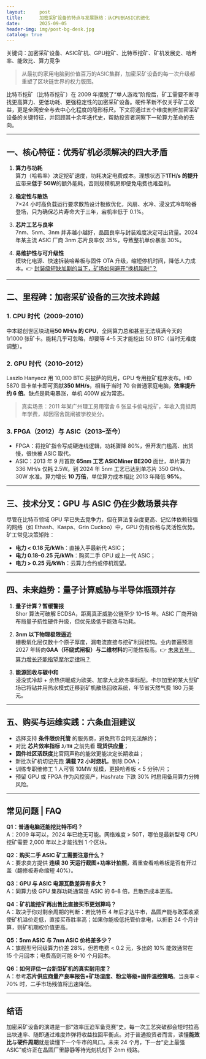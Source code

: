 ```yaml
---
layout:     post
title:      加密采矿设备的特点与发展脉络：从CPU到ASIC的进化
date:       2025-09-05
header-img: img/post-bg-desk.jpg
catalog: true
---
```


关键词：加密采矿设备、ASIC矿机、GPU挖矿、比特币挖矿、矿机发展史、哈希率、能效比、算力竞争

> 从最初的家用电脑到价值百万的ASIC集群，加密采矿设备的每一次升级都重塑了区块链世界的权力版图。

比特币挖矿（比特币挖矿）在 2009 年摆脱了“单人游戏”阶段后，矿工需要不断寻找更高算力、更低功耗、更强稳定性的加密采矿设备。硬件革新不仅关乎矿工收益，更是全网安全与去中心化程度的隐形标尺。下文将通过五个维度剖析加密采矿设备的关键特征，并回顾其十余年迭代史，帮助投资者洞察下一轮算力革命的去向。

---

## 一、核心特征：优秀矿机必须解决的四大矛盾

1. **算力与功耗**  
   算力（哈希率）决定挖矿速度，功耗决定电费成本。理想状态下**1TH/s 的提升**应带来**低于 50W**的额外能耗，否则规模机房即便免电费也难盈利。

2. **稳定性与散热**  
   7×24 小时高负载运行要求散热设计极致优化，风扇、水冷、浸没式冷却轮番登场，只为确保芯片寿命大于三年，宕机率低于 0.1%。

3. **芯片工艺与良率**  
   7nm、5nm、3nm 并非越小越好，晶圆良率与封装难度决定可出货量。2024 年某主流 ASIC 厂商 3nm 芯片良率仅 35%，导致整机单价暴涨 30%。

4. **易维护性与可升级性**  
   模块化电源、快速拆装哈希板与固件 OTA 升级，缩短停机时间，降低人力成本。👉 [封装级短缺加剧的当下，矿场如何避开“换机陷阱”？](https://okxdog.com/)

---

## 二、里程碑：加密采矿设备的三次技术跨越

### 1. CPU 时代（2009–2010）
中本聪创世区块动用**50 MH/s 的 CPU**，全网算力总和甚至无法填满今天的 1/1000 张矿卡。能耗几乎可忽略，却要等 4–5 天才能挖出 50 BTC（当时无难度调整）。

### 2. GPU 时代（2010–2012）
Laszlo Hanyecz 用 10,000 BTC 买披萨的同月，GPU 专用挖矿程序发布。HD 5870 显卡单卡即可贡献**350 MH/s**，相当于当时 70 台普通家庭电脑，**效率提升约 6 倍**。缺点是耗电暴涨，单机 400W 成为常态。  
> 真实场景：2011 年某广州理工男用宿舍 6 张显卡偷电挖矿，年收入竟抵两年学费，却因宿舍跳闸被学校处分。

### 3. FPGA（2012）与 ASIC（2013–至今）
- FPGA：将挖矿指令写成硬连线逻辑，功耗骤降 80%，但开发门槛高、出货慢，很快被 ASIC 取代。  
- ASIC：2013 年 9 月首款 **65nm 工艺 ASICMiner BE200** 面世，单片算力 336 MH/s 仅耗 2.5W。到 2024 年 5nm 工艺已达到单芯片 350 GH/s、30W 水准。算力增长 **10 万倍**，单位算力成本相比 2013 年降低 **95%**。

---

## 三、技术分叉：GPU 与 ASIC 仍在少数场景共存

尽管在比特币领域 GPU 早已失去竞争力，但在算法复杂度更高、记忆体依赖较强的网络（如 Ethash、Kaspa、Grin Cuckoo）中，GPU 仍有价格与灵活性优势。  
矿工常见决策矩阵：  
- **电力 < 0.18 元/kWh**：直接入手最新代 ASIC；  
- **电力 0.18–0.25 元/kWh**：购买二手 GPU 或上一代 ASIC；  
- **电力 > 0.25 元/kWh**：云算力合约或停机观望。

---

## 四、未来趋势：量子计算威胁与半导体瓶颈并存

1. **量子计算？暂缓警报**  
   Shor 算法可破解 ECDSA，距离真正威胁公链至少 10–15 年。ASIC 厂商开始布局量子抗性硬件升级，但优先级低于能效与功耗。

2. **3nm 以下物理极限逼近**  
   栅极氧化层仅数十个原子厚度，漏电流直接与挖矿利润挂钩。业内普遍预测 2027 年转向**GAA（环绕式闸极）**与**二维材料**的可能性极高。👉 [未来五年，算力增长还能指望摩尔定律吗？](https://okxdog.com/)

3. **能源回收与碳中和**  
   浸没式冷却 + 余热供暖成为欧美、加拿大北欧冬季标配。卡尔加里的某大型矿场已将钻井用热水模式迁移到矿机散热回收系统，年节省天然气费 180 万美元。

---

## 五、购买与运维实践：六条血泪建议

- 选择支持 **条件限价托管** 的服务商，避免熊市合同无法解约；  
- 对比 **芯片效率指标 `J/TH`** 之前先看 **现货供应量**；  
- **固件社区活跃度**比官网声称的能效更能决定长期收益；  
- 新批次矿机切记先跑 **满载 72 小时烧机**，剔除 DOA；  
- 训练专职维修工 1 人可管 10MW 规模，更换哈希板 < 5 分钟/片；  
- 预留 GPU 或 FPGA 作为风控资产，Hashrate 下跌 30% 时启用备用算力分摊风险。

---

## 常见问题 | FAQ

**Q1：普通电脑还能挖比特币吗？**  
A：2009 年可以，2024 年已绝无可能。网络难度 > 50T，哪怕是最新型号 CPU 挖矿需要 2,000 年以上才能找到 1 个区块。

**Q2：购买二手 ASIC 矿工需要注意什么？**  
A：要求卖方提供 **连续 30 天运行截图+功率计拍照**，着重查看哈希板是否有开过盖（翻修板寿命缩短 40%）。

**Q3：GPU 与 ASIC 电源瓦数差异有多大？**  
A：同算力级 GPU 集群功耗通常是 ASIC 的 6–8 倍，且散热成本更高。

**Q4：矿机能挖矿再出售比直接买币更划算吗？**  
A：取决于你对剩余周期的判断：若比特币 4 年后才达牛市，晶圆产能与政策收紧使矿机溢价走低，直接买币胜率高；如果你能极低托管价拿电，以折旧 24 个月计算，则矿机期权价值更高。

**Q5：5nm ASIC 与 7nm ASIC 价格差多少？**  
A：旗舰型号同级算力价差 28%，但若电费 < 0.2 元，多出的 10% 能效通常在 15 个月回本；电费高则可能 8–10 个月回本。

**Q6：如何评估一台新型矿机的真实耐用度？**  
A：参考**芯片供应商量产良率报告+矿场湿度、粉尘等级+固件温控策略**。当良率 < 70% 时，二手市场残值将迅速降低。

---

## 结语

加密采矿设备的演进是一部“效率压迫军备竞赛”史。每一次工艺突破都会短时拉高出块速率、随即通过难度炸弹将收益拉回平衡点。对于普通投资者而言，读懂**能效比**与**硬件周期**就是读懂下一个牛市的风口。未来 24 个月，下一台“史上最强 ASIC”或许正在晶圆厂里静静等待光刻机刻下 2nm 线路。